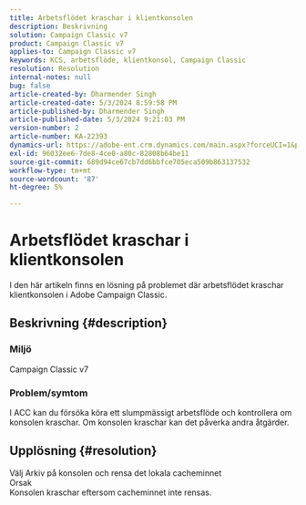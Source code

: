 ```yaml
---
title: Arbetsflödet kraschar i klientkonsolen
description: Beskrivning
solution: Campaign Classic v7
product: Campaign Classic v7
applies-to: Campaign Classic v7
keywords: KCS, arbetsflöde, klientkonsol, Campaign Classic
resolution: Resolution
internal-notes: null
bug: false
article-created-by: Dharmender Singh
article-created-date: 5/3/2024 8:59:58 PM
article-published-by: Dharmender Singh
article-published-date: 5/3/2024 9:21:03 PM
version-number: 2
article-number: KA-22393
dynamics-url: https://adobe-ent.crm.dynamics.com/main.aspx?forceUCI=1&pagetype=entityrecord&etn=knowledgearticle&id=613e3e13-9009-ef11-9f8a-6045bd034c54
exl-id: 96032ee6-7de8-4ce0-a80c-82808b64be11
source-git-commit: 689d94ce67cb7dd6bbfce705eca509b863137532
workflow-type: tm+mt
source-wordcount: '87'
ht-degree: 5%

---
```


# Arbetsflödet kraschar i klientkonsolen


I den här artikeln finns en lösning på problemet där arbetsflödet kraschar klientkonsolen i Adobe Campaign Classic.

## Beskrivning {#description}


### <b>Miljö </b>

Campaign Classic v7

### <b>Problem/symtom</b>

I ACC kan du försöka köra ett slumpmässigt arbetsflöde och kontrollera om konsolen kraschar. Om konsolen kraschar kan det påverka andra åtgärder.






## Upplösning {#resolution}


Välj Arkiv på konsolen och rensa det lokala cacheminnet
<br>Orsak<br>
Konsolen kraschar eftersom cacheminnet inte rensas.
